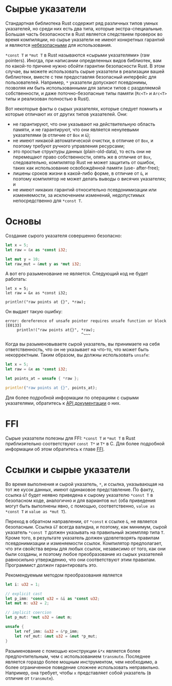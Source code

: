 # Сырые указатели

Стандартная библиотека Rust содержит ряд различных типов умных указателей, но
среди них есть два типа, которые экстра-специальные. Большая часть безопасности
в Rust является следствием проверок во время компиляции, но сырье указатели не
имеют конкретных гарантий и являются [небезопасными][unsafe] для использования.

`*const T` и `*mut T` в Rust называются «сырыми указателями» (raw pointers).
Иногда, при написании определенных видов библиотек, вам по какой-то причине
нужно обойти гарантии безопасности Rust. В этом случае, вы можете использовать
сырые указатели в реализации вашей библиотеки, вместе с тем предоставляя
безопасный интерфейс для пользователей. Например, `*` указатели допускают
псевдонимы, позволяя им быть использованными для записи типов с разделяемой
собственности, и даже поточно-безопасные типы памяти (`Rc<T>` и `Arc<T>` типы и
реализован полностью в Rust).

Вот некоторые факты о сырых указателях, которые следует помнить и которые
отличают их от других типов указателей. Они:

- не гарантируют, что они указывают на действительную область памяти, и не
гарантируют, что они является ненулевыми указателями (в отличие от `Box` и `&`);
- не имеют никакой автоматической очистки, в отличие от `Box`, и поэтому требуют
ручного управления ресурсами;
- это простые структуры данных (plain-old-data), то есть они не перемещают право
собственности, опять же в отличие от `Box`, следовательно, компилятор Rust не
может защитить от ошибок, таких как использование освобождённой памяти (use-
after-free);
- лишены сроков жизни в какой-либо форме, в отличие от `&`, и поэтому компилятор
не может делать выводы о висячих указателях; и
- не имеют никаких гарантий относительно псевдонимизации или изменяемости, за
исключением изменений, недопустимых непосредственно для `*const T`.


# Основы

Создание сырого указателя совершенно безопасно:

```rust
let x = 5;
let raw = &x as *const i32;

let mut y = 10;
let raw_mut = &mut y as *mut i32;
```

А вот его разыменование не является. Следующий код не будет работать:

```rust,ignore
let x = 5;
let raw = &x as *const i32;

println!("raw points at {}", *raw);
```

Он выдает такую ошибку:

```text
error: dereference of unsafe pointer requires unsafe function or block [E0133]
     println!("raw points at{}", *raw);
                                 ^~~~
```

Когда вы разыменовываете сырой указатель, вы принимаете на себя ответственность,
что он не указывает на что-то, что может быть некорректным. Таким образом, вы
должны использовать `unsafe`:

```rust
let x = 5;
let raw = &x as *const i32;

let points_at = unsafe { *raw };

println!("raw points at {}", points_at);
```

Для более подробной информации по операциям с сырыми указателями, обратитесь к
[API документации][rawapi] о них.

[unsafe]: unsafe.html
[rawapi]: http://doc.rust-lang.org/std/primitive.pointer.html

# FFI

Сырые указатели полезны для FFI: `*const T` и `*mut T` в Rust приблизительно
соответствуют `const T*` и `T*` в C. Для более подробной информации об этом
обратитесь к главе [FFI][ffi].

[ffi]: ffi.html

# Ссылки и сырые указатели

Во время выполнения и сырой указатель, `*`, и ссылка, указывающая на тот же
кусок данных, имеют одинаковое представление. По факту, ссылка `&T` будет неявно
приведена к сырому указателю `*const T` в безопасном коде, аналогично и для
вариантов `mut` (оба приведения могут быть выполнены явно, с помощью,
соответственно, `value as *const T` и `value as *mut T`).

Переход в обратном направлении, от `*const` к ссылке `&`, не является безопасным.
Ссылка `&T` всегда валидна, и поэтому, как минимум, сырой указатель `*const T`
должен указывать на правильный экземпляр типа `T`. Кроме того, в результате
указатель должен удовлетворять правилам псевдонимизации и изменяемости ссылок.
Компилятор предполагает, что эти свойства верны для любых ссылок, независимо от
того, как они были созданы, и поэтому любое преобразование из сырых указателей
равносильно утверждению, что они соответствуют этим правилам. Программист
*должен* гарантировать это.

Рекомендуемым методом преобразования является

```rust
let i: u32 = 1;

// explicit cast
let p_imm: *const u32 = &i as *const u32;
let mut m: u32 = 2;

// implicit coercion
let p_mut: *mut u32 = &mut m;

unsafe {
    let ref_imm: &u32 = &*p_imm;
    let ref_mut: &mut u32 = &mut *p_mut;
}
```

Разыменование с помощью конструкции `&*x` является более предпочтительным, чем с
использованием `transmute`. Последнее является гораздо более мощным
инструментом, чем необходимо, а более ограниченное поведение сложнее
использовать неправильно. Например, она требует, чтобы `x` представляет собой
указатель (в отличие от `transmute`).
